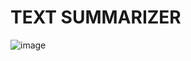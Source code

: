<H1>TEXT SUMMARIZER</H1>

![image](https://github.com/akanksha2305/PRAD-2024/assets/64099160/2e8115f3-7f41-45dc-86de-f6a89f534245)
